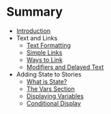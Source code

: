 # Summary

* [Introduction](README.md)
* Text and Links
  * [Text Formatting](text-and-links/text-formatting.md)
  * [Simple Links](text-and-links/simple-links.md)
  * [Ways to Link](text-and-links/ways-to-link.md)
  * [Modifiers and Delayed Text](text-and-links/modifiers-and-delayed-text.md)
* Adding State to Stories
  * [What is State?](state/what-is-state.md)
  * [The Vars Section](state/the-vars-section.md)
  * [Displaying Variables](state/displaying-variables.md)
  * [Conditional Display](state/conditional-display.md)
